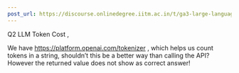 ```yaml
---
post_url: https://discourse.onlinedegree.iitm.ac.in/t/ga3-large-language-models-discussion-thread-tds-jan-2025/163247/80
---
```

Q2 LLM Token Cost ,

We have <https://platform.openai.com/tokenizer> , which helps us count tokens in a string, shouldn’t this be a better way than calling the API? However the returned value does not show as correct answer!